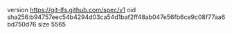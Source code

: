 version https://git-lfs.github.com/spec/v1
oid sha256:b94757eec54b4294d03ca54d1baf2ff48ab047e56fb6ce9c08f77aa6bd750d76
size 5565
